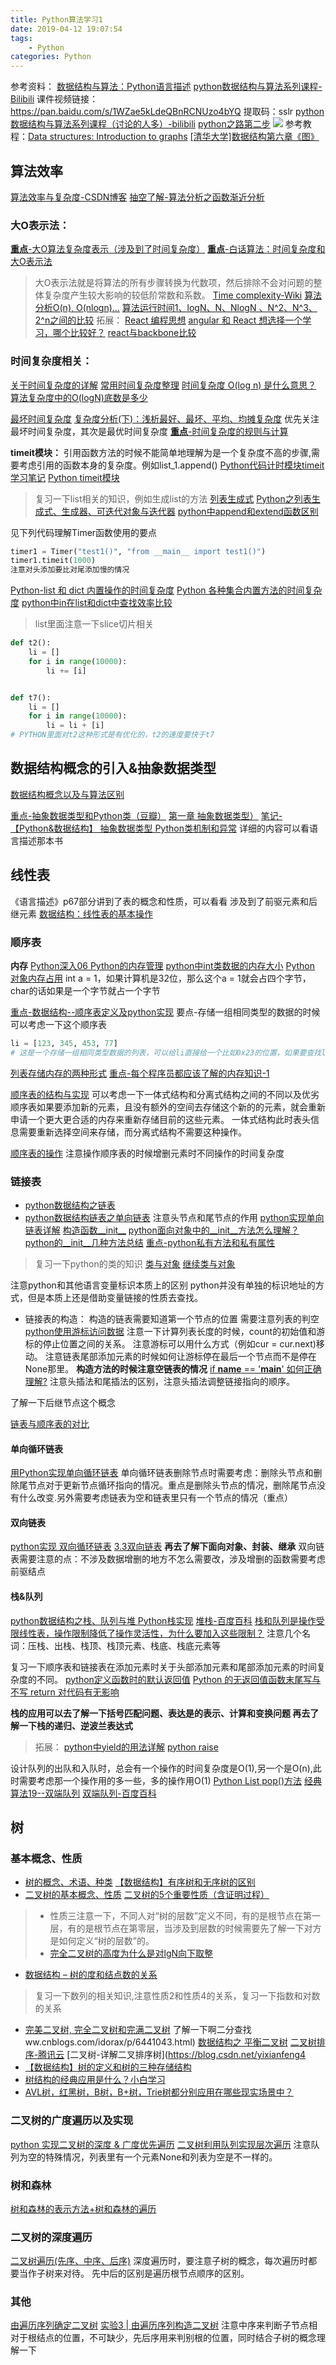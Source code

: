 ```yaml
---
title: Python算法学习1
date: 2019-04-12 19:07:54
tags:
    - Python
categories: Python
---
```


参考资料：
[数据结构与算法：Python语言描述](https://book.douban.com/subject/26702568/)
[python数据结构与算法系列课程-Bilibili](https://www.bilibili.com/video/av38669550/?p=2)
课件视频链接：https://pan.baidu.com/s/1WZae5kLdeQBnRCNUzo4bYQ  提取码：sslr
[python数据结构与算法系列课程（讨论的人多）-bilibili](https://www.bilibili.com/video/av21540971/?p=4)
[python之路第二步](https://www.kancloud.cn/lihaiboit/pythonforme/627772)
![](https://timgsa.baidu.com/timg?image&quality=80&size=b9999_10000&sec=1555006897270&di=a7b0b54233355f8d3024f414a4d284c8&imgtype=0&src=http%3A%2F%2Fi0.hdslb.com%2Fbfs%2Farticle%2Fc31701a0a1fc0220f95f2567b4812453277e7433.jpg)
参考教程：[Data structures: Introduction to graphs](https://www.youtube.com/watch?v=gXgEDyodOJU&t=47s)
[[清华大学]数据结构第六章《图》](https://www.bilibili.com/video/av52270499?from=search&seid=89976861284999033)


<!-- more -->

## 算法效率
[算法效率与复杂度-CSDN博客](https://blog.csdn.net/weixin_39378885/article/details/80502024)
[抽空了解-算法分析之函数渐近分析](https://www.cnblogs.com/JayZen/p/4073235.html)

###  大O表示法：
[**重点**-大O算法复杂度表示（涉及到了时间复杂度）](https://blog.csdn.net/laoqiuge/article/details/53241603)
[**重点**-白话算法：时间复杂度和大O表示法](https://www.jianshu.com/p/59d09b9cee58)
>大O表示法就是将算法的所有步骤转换为代数项，然后排除不会对问题的整体复杂度产生较大影响的较低阶常数和系数。
[Time complexity-Wiki](https://en.wikipedia.org/wiki/Time_complexity)
[算法分析O(n), O(nlogn)...](https://blog.csdn.net/xiaopihaierletian/article/details/73823629)
[算法运行时间1、logN、N、NlogN 、N^2、N^3、2^n之间的比较](https://blog.csdn.net/x_panda/article/details/16974709)
拓展：
[React 编程思想](https://zhenyong.github.io/react/docs/thinking-in-react.html)
[angular 和 React 想选择一个学习，哪个比较好？](https://www.zhihu.com/question/29848048)
[react与backbone比较](https://blog.csdn.net/qq_37811211/article/details/77337347)

###  时间复杂度相关：
[关于时间复杂度的详解](https://www.cnblogs.com/Allen-win/articles/6816376.html)
[常用时间复杂度整理](https://blog.csdn.net/u010010664/article/details/78834695)
[时间复杂度 O(log n) 是什么意思？](https://blog.csdn.net/qq_34579060/article/details/82797264)
[算法复杂度中的O(logN)底数是多少](https://blog.csdn.net/jdbc/article/details/42173751)

[最坏时间复杂度](https://www.cnblogs.com/lianggege123/articles/9219367.html)
[复杂度分析(下)：浅析最好、最坏、平均、均摊复杂度](https://www.jianshu.com/p/bb56ebca06d1)
优先关注最坏时间复杂度，其次是最优时间复杂度
[**重点**-时间复杂度的规则与计算](https://blog.csdn.net/weixin_40136018/article/details/81365198)

**timeit模块：**
引用函数方法的时候不能简单地理解为是一个复杂度不高的步骤,需要考虑引用的函数本身的复杂度。例如list_1.append()
[Python代码计时模块timeit学习笔记](https://blog.yongli1992.com/2015/01/27/python-timeit-module/)
[Python timeit模块](https://blog.csdn.net/Calling_Wisdom/article/details/41349605)
>复习一下list相关的知识，例如生成list的方法
[列表生成式](https://www.liaoxuefeng.com/wiki/0014316089557264a6b348958f449949df42a6d3a2e542c000/001431779637539089fd627094a43a8a7c77e6102e3a811000)
[Python之列表生成式、生成器、可迭代对象与迭代器](https://www.cnblogs.com/yyds/p/6281453.html)
[python中append和extend函数区别](https://blog.csdn.net/kancy110/article/details/77131441)

见下列代码理解Timer函数使用的要点
```python
timer1 = Timer("test1()", "from __main__ import test1()")
timer1.timeit(1000)
注意对头添加要比对尾添加慢的情况
```
[Python-list 和 dict 内置操作的时间复杂度](https://www.jianshu.com/p/db75baf61cdd)
[Python 各种集合内置方法的时间复杂度](https://blog.csdn.net/Baoli1008/article/details/48059623)
[python中in在list和dict中查找效率比较](https://blog.csdn.net/wzgbm/article/details/54691615)
>list里面注意一下slice切片相关

```python
def t2():
    li = []
    for i in range(10000):
        li += [i]


def t7():
    li = []
    for i in range(10000):
        li = li + [i]
# PYTHON里面对t2这种形式是有优化的，t2的速度要快于t7
```

##  数据结构概念的引入&抽象数据类型
[数据结构概念以及与算法区别](https://www.cnblogs.com/lph-shares/p/8271208.html)

[重点-抽象数据类型和Python类（豆瓣）](https://segmentfault.com/a/1190000015315359)
[第一章 抽象数据类型）](https://www.cnblogs.com/su47yuwenshu/p/3627410.html)
[笔记-【Python&数据结构】 抽象数据类型 Python类机制和异常](https://www.cnblogs.com/franknihao/p/6890499.html)
详细的内容可以看语言描述那本书

## 线性表
《语言描述》p67部分讲到了表的概念和性质，可以看看
涉及到了前驱元素和后继元素
[数据结构：线性表的基本操作](https://www.cnblogs.com/leaver/p/6832390.html)

### 顺序表
**内存**
[Python深入06 Python的内存管理](https://www.cnblogs.com/vamei/p/3232088.html)
[python中int类数据的内存大小](https://blog.csdn.net/mjl960108/article/details/80191308)
[Python 对象内存占用](https://www.cnblogs.com/Lvkun/archive/2012/03/01/python_object_memory_usage.html)
int a = 1，如果计算机是32位，那么这个a = 1就会占四个字节，char的话如果是一个字节就占一个字节

[重点-数据结构--顺序表定义及python实现](https://blog.csdn.net/xzfreewind/article/details/74834226)
要点-存储一组相同类型的数据的时候可以考虑一下这个顺序表
```python
li = [123, 345, 453, 77]
# 这是一个存储一组相同类型数据的列表，可以给li直接给一个比如0x23的位置，如果要查找li[3]，计算位置的方法就是0x23+3*Byte，这样也可以理解为什么列表第一个位置的下标是0，下标表示的其实是偏移量。
```
[列表存储内存的两种形式](https://www.cnblogs.com/c-x-a/p/8964990.html)
[重点-每个程序员都应该了解的内存知识-1](https://lrita.github.io/2018/06/30/programmer-should-know-about-memory-1/)

[顺序表的结构与实现](https://www.kancloud.cn/lihaiboit/pythonforme/627794)
可以考虑一下一体式结构和分离式结构之间的不同以及优劣
顺序表如果要添加新的元素，且没有额外的空间去存储这个新的的元素，就会重新申请一个更大更合适的内存来重新存储目前的这些元素。
一体式结构此时表头信息需要重新选择空间来存储，而分离式结构不需要这种操作。

[顺序表的操作](https://www.kancloud.cn/lihaiboit/pythonforme/627795)
注意操作顺序表的时候增删元素时不同操作的时间复杂度

### 链接表
* [python数据结构之链表](https://www.cnblogs.com/kumata/p/9147077.html)
* [python数据结构链表之单向链表](https://www.cnblogs.com/Freec/p/7230063.html)
注意头节点和尾节点的作用
[python实现单向链表详解](https://www.jb51.net/article/134701.htm)
[构造函数__init__](https://www.bilibili.com/video/av40229921?from=search&seid=14454135242591461043)
[python面向对象中的__init__方法怎么理解？](https://www.cnblogs.com/liyichen/p/5931840.html)
[python的__init__几种方法总结](https://www.cnblogs.com/qlshine/p/6049457.html)
[重点-python私有方法和私有属性](https://blog.csdn.net/liuskyter/article/details/80387726)
>复习一下python的类的知识 [类与对象](https://www.bilibili.com/video/av17825900)
[继续类与对象](https://www.bilibili.com/video/av17861945)

注意python和其他语言变量标识本质上的区别
python并没有单独的标识地址的方式，但是本质上还是借助变量链接的性质去查找。
* 链接表的构造：
构造的链表需要知道第一个节点的位置
需要注意列表的判空
[python使用游标访问数据](https://www.cnblogs.com/gisoracle/p/7223072.html?utm_source=itdadao&utm_medium=referral)
注意一下计算列表长度的时候，count的初始值和游标的停止位置之间的关系。
注意游标可以用什么方式（例如cur = cur.next)移动。
注意链表尾部添加元素的时候如何让游标停在最后一个节点而不是停在None那里。
**构造方法的时候注意空链表的情况**
[if __name__ == '__main__' 如何正确理解?](https://www.zhihu.com/question/49136398)
注意头插法和尾插法的区别，注意头插法调整链接指向的顺序。

了解一下后继节点这个概念

[链表与顺序表的对比](https://blog.csdn.net/qq_36387683/article/details/80904400)

#### 单向循环链表
[用Python实现单向循环链表](https://blog.csdn.net/phthon1997/article/details/83479742)
单向循环链表删除节点时需要考虑：删除头节点和删除尾节点对于更新节点循环指向的情况。重点是删除头节点的情况，删除尾节点没有什么改变.另外需要考虑链表为空和链表里只有一个节点的情况（重点）

#### 双向链表
[python实现 双向循环链表](https://www.cnblogs.com/Lin-Yi/p/7326713.html)
[3.3双向链表](https://www.kancloud.cn/lihaiboit/pythonforme/627839)
**再去了解下面向对象、封装、继承**
双向链表需要注意的点：不涉及数据增删的地方不怎么需要改，涉及增删的函数需要考虑前驱结点

#### 栈&队列
[python数据结构之栈、队列与堆 ](https://blog.csdn.net/haiyu94/article/details/79413992)
[Python栈实现](https://www.jianshu.com/p/1327cc0de255)
[堆栈-百度百科](https://baike.baidu.com/item/堆栈/1682032?fr=aladdin)
[栈和队列是操作受限线性表，操作限制降低了操作灵活性，为什么要加入这些限制？](https://www.zhihu.com/question/263997406)
注意几个名词：压栈、出栈、栈顶、栈顶元素、栈底、栈底元素等

复习一下顺序表和链接表在添加元素时关于头部添加元素和尾部添加元素的时间复杂度的不同。
[python定义函数时的默认返回值](http://www.cnblogs.com/chongzi1990/p/8609570.html)
[Python 的无返回值函数末尾写与不写 return 对代码有无影响](https://www.v2ex.com/amp/t/337852)

**栈的应用可以去了解一下括号匹配问题、表达是的表示、计算和变换问题
再去了解一下栈的递归、逆波兰表达式**

>拓展：
[python中yield的用法详解](https://blog.csdn.net/mieleizhi0522/article/details/82142856)
[python raise](https://www.cnblogs.com/ggzhangxiaochao/p/9002847.html)


设计队列的出队和入队时，总会有一个操作的时间复杂度是O(1),另一个是O(n),此时需要考虑那一个操作用的多一些，多的操作用O(1)
[Python List pop()方法](https://www.runoob.com/python/att-list-pop.html)
[经典算法19--双端队列](https://blog.csdn.net/xiangxizhishi/article/details/79119501)
[双端队列-百度百科](https://baike.baidu.com/item/双端队列/2968804?fr=aladdin)

## 树
### 基本概念、性质
* [树的概念、术语、种类](https://www.kancloud.cn/lihaiboit/pythonforme/627876)
[【数据结构】有序树和无序树的区别](https://blog.csdn.net/qq_30594349/article/details/75546766)
* [二叉树的基本概念、性质](https://www.kancloud.cn/lihaiboit/pythonforme/627877)
[二叉树的5个重要性质（含证明过程）](https://blog.csdn.net/tianlihua306/article/details/44621827)
>* 性质三注意一下，不同人对“树的层数”定义不同，有的是根节点在第一层，有的是根节点在第零层，当涉及到层数的时候需要先了解一下对方是如何定义“树的层数”的。
>* [完全二叉树的高度为什么是对lgN向下取整](https://www.cnblogs.com/buzzerrookie/p/3378473.html)

* [数据结构 – 树的度和结点数的关系](http://blog.sina.com.cn/s/blog_52f6ead00101gve6.html)
>复习一下数列的相关知识,注意性质2和性质4的关系，复习一下指数和对数的关系

* [完美二叉树, 完全二叉树和完满二叉树](https://w1/article/details/52802855)
了解一下啊二分查找ww.cnblogs.com/idorax/p/6441043.html)
[数据结构之 平衡二叉树](https://www.cnblogs.com/zhujunxxxxx/p/3348798.html)
[二叉树排序-腾讯云](https://cloud.tencent.com/developer/information/二叉树排序)
[二叉树-详解二叉排序树](https://blog.csdn.net/yixianfeng4
* [【数据结构】树的定义和树的三种存储结构](https://www.jianshu.com/p/6ba5743f41f7)
* [树结构的经典应用是什么？小白学习](https://q.cnblogs.com/q/39326/)
* [AVL树，红黑树，B树，B+树，Trie树都分别应用在哪些现实场景中？](https://www.zhihu.com/question/30527705)

### 二叉树的广度遍历以及实现
[python 实现二叉树的深度 & 广度优先遍历](https://www.cnblogs.com/kadycui/p/10184110.html)
[二叉树利用队列实现层次遍历](https://blog.csdn.net/lafengxiaoyu/article/details/53240346)
注意队列为空的特殊情况，列表里有一个元素None和列表为空是不一样的。

### 树和森林
[树和森林的表示方法+树和森林的遍历](https://blog.csdn.net/liuxiang15/article/details/82347124)


### 二叉树的深度遍历
[二叉树遍历(先序、中序、后序)](https://www.jianshu.com/p/456af5480cee)
深度遍历时，要注意子树的概念，每次遍历时都要当作子树来对待。
先中后的区别是遍历根节点顺序的区别。

### 其他
[由遍历序列确定二叉树](https://blog.csdn.net/xiao_bei_/article/details/86703554)
[实验3 | 由遍历序列构造二叉树](https://blog.csdn.net/isunbin/article/details/82054504)
注意中序来判断子节点相对于根结点的位置，不可缺少，先后序用来判别根的位置，同时结合子树的概念理解一下
